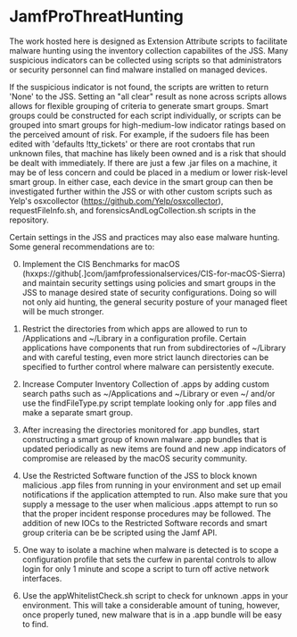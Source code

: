 # JamfProThreatHunting

The work hosted here is designed as Extension Attribute scripts to facilitate malware hunting using the inventory collection 
capabilites of the JSS. Many suspicious indicators can be collected using scripts so that administrators or security 
personnel can find malware installed on managed devices. 

If the suspicious indicator is not found, the scripts are written to return 'None' to the JSS. Setting an "all clear" result 
as none across scripts allows allows for flexible grouping of criteria to generate smart groups. Smart groups could be
constructed for each script individually, or scripts can be grouped into smart groups for high-medium-low indicator ratings
based on the perceived amount of risk. For example, if the sudoers file has been edited with 'defaults !tty_tickets' or there 
are root crontabs that run unknown files, that machine has likely been owned and is a risk that should be dealt with 
immediately. If there are just a few .jar files on a machine, it may be of less concern and could be placed in a medium or 
lower risk-level smart group. In either case, each device in the smart group can then be investigated further within 
the JSS or with other custom scripts such as Yelp's osxcollector (https://github.com/Yelp/osxcollector), requestFileInfo.sh, 
and forensicsAndLogCollection.sh scripts in the repository. 

Certain settings in the JSS and practices may also ease malware hunting. Some general recommendations are to:

  0. Implement the CIS Benchmarks for macOS (hxxps://github[.]com/jamfprofessionalservices/CIS-for-macOS-Sierra) and 
     maintain security settings using policies and smart groups in the JSS to manage desired state of security 
     configurations. Doing so will not only aid hunting, the general security posture of your managed fleet will be much
     stronger.
  
  1. Restrict the directories from which apps are allowed to run to /Applications and ~/Library in a configuration profile.
     Certain applications have components that run from subdirectories of ~/Library and with careful testing, even more 
     strict launch directories can be specified to further control where malware can persistently execute.
     
  2. Increase Computer Inventory Collection of .apps by adding custom search paths such as ~/Applications and ~/Library or 
     even ~/ and/or use the findFileType.py script template looking only for .app files and make a separate smart group.
     
  3. After increasing the directories monitored for .app bundles, start constructing a smart group of known malware .app 
     bundles that is updated periodically as new items are found and new .app indicators of compromise are released by the 
     macOS security community. 
     
  4. Use the Restricted Software function of the JSS to block known malicious .app files from running in your environment and 
     set up email notifications if the application attempted to run. Also make sure that you supply a message to the user 
     when malicious .apps attempt to run so that the proper incident response procedures may be followed. The addition of new 
     IOCs to the Restricted Software records and smart group criteria can be be scripted using the Jamf API.
     
  5. One way to isolate a machine when malware is detected is to scope a configuration profile that sets the curfew in 
     parental controls to allow login for only 1 minute and scope a script to turn off active network interfaces.
     
  6. Use the appWhitelistCheck.sh script to check for unknown .apps in your environment. This will take a considerable amount
     of tuning, however, once properly tuned, new malware that is in a .app bundle will be easy to find.
